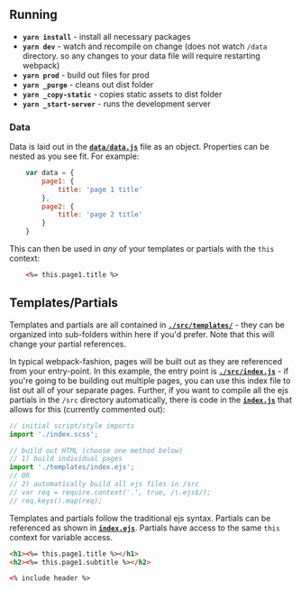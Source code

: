 ## Running
* **`yarn install`** - install all necessary packages
* **`yarn dev`** - watch and recompile on change (does not watch `/data` directory. so any changes to your data file will require restarting webpack)
* **`yarn prod`** - build out files for prod
* **`yarn _purge`** - cleans out dist folder
* **`yarn _copy-static`** - copies static assets to dist folder
* **`yarn _start-server`** - runs the development server

### Data
Data is laid out in the [**`data/data.js`**](./data/data.js) file as an object. Properties can be nested as you see fit. For example:
```javascript
    var data = {
        page1: {
            title: 'page 1 title'
        },
        page2: {
            title: 'page 2 title'
        }
    }
```

This can then be used in *any* of your templates or partials with the `this` context:
```html
    <%= this.page1.title %>
```

## Templates/Partials
Templates and partials are all contained in [**`./src/templates/`**](./src/templates/) - they can be organized into sub-folders within here if you'd prefer. Note that this will change your partial references.

In typical webpack-fashion, pages will be built out as they are referenced from your entry-point. In this example, the entry point is [**`./src/index.js`**](./src/index.js) - if you're going to be building out multiple pages, you can use this index file to list out all of your separate pages. Further, if you want to compile all the ejs partials in the `/src` directory automatically, there is code in the [**`index.js`**](./src/index.js) that allows for this (currently commented out):
```javascript
// initial script/style imports
import './index.scss';

// build out HTML (choose one method below)
// 1) build individual pages
import './templates/index.ejs';
// OR
// 2) automatically build all ejs files in /src
// var req = require.context('.', true, /\.ejs$/);
// req.keys().map(req);
```

Templates and partials follow the traditional ejs syntax. Partials can be referenced as shown in [**`index.ejs`**](./src/templates/index.ejs). Partials have access to the same `this` context for variable access.
```html
<h1><%= this.page1.title %></h1>
<h2><%= this.page1.subtitle %></h2>

<% include header %>
